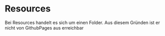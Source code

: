# Resources
Bei Resources handelt es sich um einen Folder. Aus diesem Gründen ist er nicht von GithubPages aus erreichbar
